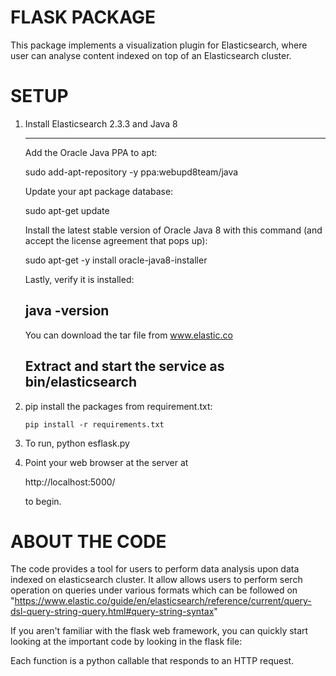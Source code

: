 
FLASK PACKAGE
==============

This package implements a visualization plugin for Elasticsearch, where user can analyse content indexed on top of an Elasticsearch cluster. 

SETUP
=====

 1. Install Elasticsearch 2.3.3 and Java 8 

 	-----------------------------------------------
 	Add the Oracle Java PPA to apt:

	sudo add-apt-repository -y ppa:webupd8team/java
	
	Update your apt package database:

	sudo apt-get update
	
	Install the latest stable version of Oracle Java 8 with this command (and accept the license agreement that pops up):

	sudo apt-get -y install oracle-java8-installer
	
	Lastly, verify it is installed:

	java -version
	-------------------------------------------------
	You can download the tar file from www.elastic.co  

	Extract and start the service as bin/elasticsearch
	--------------------------------------------------


 3. pip install the  packages from requirement.txt:

 		pip install -r requirements.txt


 4. To run,
    python esflask.py


 5. Point your web browser at the server at

    http://localhost:5000/

    to begin.

ABOUT THE CODE
==============

The code provides a tool for users to perform data analysis upon data 
indexed on elasticsearch cluster. It allow allows users to perform serch 
operation on queries under various formats which can be followed on 
"https://www.elastic.co/guide/en/elasticsearch/reference/current/query-dsl-query-string-query.html#query-string-syntax" 

If you aren't familiar with the flask web framework, you can quickly
start looking at the important code by looking in the flask file:

Each function is a python callable that responds to an HTTP request.



 

